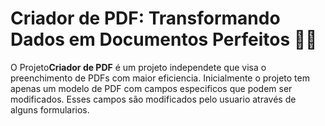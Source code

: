 # Criador de PDF: Transformando Dados em Documentos Perfeitos 📄✨

O Projeto**Criador de PDF** é um projeto independete que visa o preenchimento de PDFs com maior eficiencia. Inicialmente o projeto tem apenas um modelo de PDF com campos especificos que podem ser modificados. Esses campos são modificados pelo usuario através de alguns formularios.
